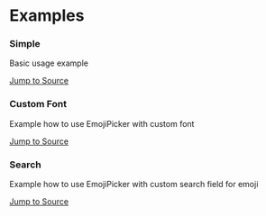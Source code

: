 # Examples

### Simple

Basic usage example

[Jump to Source](https://github.com/Fintasys/emoji_picker_flutter/tree/master/example/lib/main.dart)

### Custom Font

Example how to use EmojiPicker with custom font

[Jump to Source](https://github.com/Fintasys/emoji_picker_flutter/tree/master/example/lib/main-custom-font.dart)

### Search

Example how to use EmojiPicker with custom search field for emoji

[Jump to Source](https://github.com/Fintasys/emoji_picker_flutter/tree/master/example/lib/main-search.dart)
